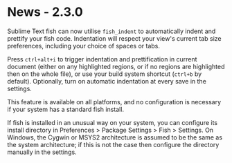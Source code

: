 News - 2.3.0
============

Sublime Text fish can now utilise `fish_indent` to automatically indent and prettify your fish code. Indentation will respect your view's current tab size preferences, including your choice of spaces or tabs.

Press `ctrl+alt+i` to trigger indentation and prettification in current document (either on any highlighted regions, or if no regions are highlighted then on the whole file), or use your build system shortcut (`ctrl+b` by default). Optionally, turn on automatic indentation at every save in the settings.

This feature is available on all platforms, and no configuration is necessary if your system has a standard fish install.

If fish is installed in an unusual way on your system, you can configure its install directory in Preferences > Package Settings > Fish > Settings. On Windows, the Cygwin or MSYS2 architecture is assumed to be the same as the system architecture; if this is not the case then configure the directory manually in the settings.
